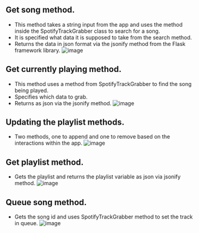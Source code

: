 ## Get song method.
- This method takes a string input from the app and uses the method inside the SpotifyTrackGrabber class to search for a song.
- It is specified what data it is supposed to take from the search method.
- Returns the data in json format via the jsonify method from the Flask framework library.
![image](https://user-images.githubusercontent.com/59559634/165127471-a1d78ea0-f291-4da5-bc9d-6acb51e4edd2.png)

## Get currently playing method.
- This method uses a method from SpotifyTrackGrabber to find the song being played.
- Specifies which data to grab.
- Returns as json via the jsonify method.
![image](https://user-images.githubusercontent.com/59559634/165130827-026fa78f-ff12-4e3a-a17c-b4b1ad882f24.png)

## Updating the playlist methods.
- Two methods, one to append and one to remove based on the interactions within the app.
![image](https://user-images.githubusercontent.com/59559634/165131138-167ad783-bf1b-43af-abcf-7d5f3ed0dcbc.png)

## Get playlist method.
- Gets the playlist and returns the playlist variable as json via jsonify method.
![image](https://user-images.githubusercontent.com/59559634/165131320-c3a45bb9-19e7-4e0d-83f3-11eb01f9e3e1.png)

## Queue song method.
- Gets the song id and uses SpotifyTrackGrabber method to set the track in queue.
![image](https://user-images.githubusercontent.com/59559634/165131655-9e20bc6f-1446-460e-905c-b2fcf6783eed.png)





